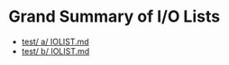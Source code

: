 # Grand Summary of I/O Lists

- [test/ a/ IOLIST.md](test/a/IOLIST.md)
- [test/ b/ IOLIST.md](test/b/IOLIST.md)
